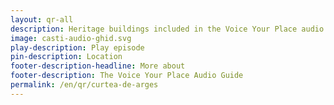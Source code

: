 ```yaml
---
layout: qr-all
description: Heritage buildings included in the Voice Your Place audio guide
image: casti-audio-ghid.svg
play-description: Play episode
pin-description: Location
footer-description-headline: More about
footer-description: The Voice Your Place Audio Guide
permalink: /en/qr/curtea-de-arges
---
```


